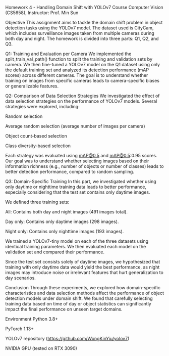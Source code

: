 Homework 4 - Handling Domain Shift with YOLOv7
Course
Computer Vision (CS5658), Instructor: Prof. Min Sun

Objective
This assignment aims to tackle the domain shift problem in object detection tasks using the YOLOv7 model. The dataset used is CityCam, which includes surveillance images taken from multiple cameras during both day and night. The homework is divided into three parts: Q1, Q2, and Q3.

Q1: Training and Evaluation per Camera
We implemented the split_train_val_path() function to split the training and validation sets by camera. We then fine-tuned a YOLOv7 model on the Q1 dataset using only the default training set and analyzed its detection performance (mAP scores) across different cameras. The goal is to understand whether training on images from specific cameras leads to camera-specific biases or generalizable features.

Q2: Comparison of Data Selection Strategies
We investigated the effect of data selection strategies on the performance of YOLOv7 models. Several strategies were explored, including:

Random selection

Average random selection (average number of images per camera)

Object count-based selection

Class diversity-based selection

Each strategy was evaluated using mAP@0.5 and mAP@0.5:0.95 scores. Our goal was to understand whether selecting images based on their information richness (e.g., number of objects or number of classes) leads to better detection performance, compared to random sampling.

Q3: Domain-Specific Training
In this part, we investigated whether using only daytime or nighttime training data leads to better performance, especially considering that the test set contains only daytime images.

We defined three training sets:

All: Contains both day and night images (491 images total).

Day only: Contains only daytime images (298 images).

Night only: Contains only nighttime images (193 images).

We trained a YOLOv7-tiny model on each of the three datasets using identical training parameters. We then evaluated each model on the validation set and compared their performance.

Since the test set consists solely of daytime images, we hypothesized that training with only daytime data would yield the best performance, as night images may introduce noise or irrelevant features that hurt generalization to day scenarios.

Conclusion
Through these experiments, we explored how domain-specific characteristics and data selection methods affect the performance of object detection models under domain shift. We found that carefully selecting training data based on time of day or object statistics can significantly impact the final performance on unseen target domains.

Environment
Python 3.8+

PyTorch 1.13+

YOLOv7 repository (https://github.com/WongKinYiu/yolov7)

NVIDIA GPU (tested on RTX 3090)